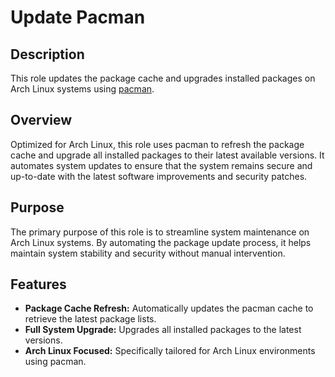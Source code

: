 # Update Pacman

## Description

This role updates the package cache and upgrades installed packages on Arch Linux systems using [pacman](https://wiki.archlinux.org/title/Pacman).

## Overview

Optimized for Arch Linux, this role uses pacman to refresh the package cache and upgrade all installed packages to their latest available versions. It automates system updates to ensure that the system remains secure and up-to-date with the latest software improvements and security patches.

## Purpose

The primary purpose of this role is to streamline system maintenance on Arch Linux systems. By automating the package update process, it helps maintain system stability and security without manual intervention.

## Features

- **Package Cache Refresh:** Automatically updates the pacman cache to retrieve the latest package lists.
- **Full System Upgrade:** Upgrades all installed packages to the latest versions.
- **Arch Linux Focused:** Specifically tailored for Arch Linux environments using pacman.
